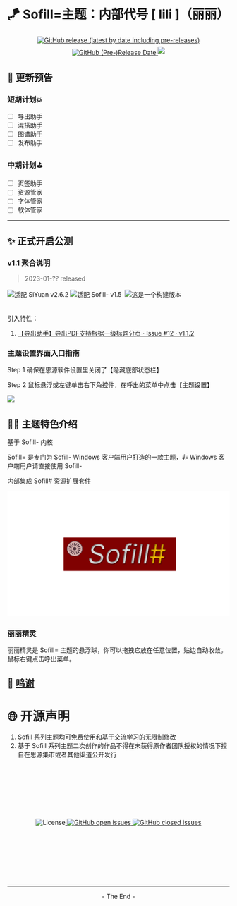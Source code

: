 # 🪁 Sofill=主题：内部代号 [ lili ]（丽丽）

<p align="center">
    <a href="https://github.com/Hi-Windom/lili/releases">
    <img alt="GitHub release (latest by date including pre-releases)" src="https://img.shields.io/github/v/release/Hi-Windom/lili?include_prereleases&logo=GitHub"  style="cursor:pointer;height: 31px;margin: 3px auto;">
    <img alt="GitHub (Pre-)Release Date" src="https://img.shields.io/github/release-date-pre/Hi-Windom/lili?logo=GitHub" style="cursor:pointer;height: 31px;margin: 3px auto;">
    </a>
    <a href="tencent://AddContact/?fromId=45&fromSubId=1&subcmd=all&uin=694357845&website=www.oicqzone.com"><img src="https://img.shields.io/badge/QQ-694357845-blue?logo=Tencent QQ" style="cursor:pointer;height: 31px;margin: 3px auto;"></a>
</p>

## 🔭 更新预告

### 短期计划💥

* [ ] 导出助手
* [ ] 混搭助手
* [ ] 图谱助手
* [ ] 发布助手

### 中期计划⛳

* [ ] 页签助手
* [ ] 资源管家
* [ ] 字体管家
* [ ] 软体管家

---

## ✨ 正式开启公测

### v1.1 聚合说明

> 2023-01-?? released

<p>
<img src="https://img.shields.io/badge/SiYuan-2.6.2-green" alt="适配 SiYuan v2.6.2" title="建议先更新思源版本" style="cursor:pointer;height: 38px;margin: 3px auto;"/>
<img src="https://img.shields.io/badge/winsay-1.5-green" alt="适配 Sofill- v1.5" title="建议先更新Sofill-版本" style="cursor:pointer;height: 38px;margin: 3px auto;"/>
<img src="https://img.shields.io/badge/-%E6%9E%84%E5%BB%BA-yellow" alt="这是一个构建版本" title="建议手动删除旧版本后再下载，而不是直接更新" style="cursor:pointer;height: 38px;margin: 3px;"/> <br>
<img src="https://img.shields.io/badge/Android-NO-red?logo=Android" title="" style="margin: 3px auto;"/>
<img src="https://img.shields.io/badge/Windows 11-PASS-green?logo=Windows 11" title="" style="margin: 3px auto;"/>
<img src="https://img.shields.io/badge/Docker-NO-red?logo=Docker" title="" style="margin: 3px auto;"/>
</p>

引入特性：

1. [【导出助手】导出PDF支持根据一级标题分页 · Issue #12 · v1.1.2](https://github.com/Hi-Windom/lili/issues/12)

### 主题设置界面入口指南

Step 1 确保在思源软件设置里关闭了【隐藏底部状态栏】

Step 2 鼠标悬浮或左键单击右下角控件，在呼出的菜单中点击【主题设置】

<img src="https://b3logfile.com/siyuan/1662398123089/assets/image-20221130191023-ml78khi.png"/>

## 🏳️‍🌈 主题特色介绍

基于 Sofill- 内核

Sofill= 是专门为 Sofill- Windows 客户端用户打造的一款主题，非 Windows 客户端用户请直接使用 Sofill-

内部集成 Sofill# 资源扩展套件

![gites](eHiWindom/gites/preview.png) 

### 丽丽精灵

丽丽精灵是 Sofill= 主题的悬浮球，你可以拖拽它放在任意位置，贴边自动收敛。鼠标右键点击呼出菜单。

## 🎈 [鸣谢](https://github.com/Hi-Windom/Sofill/blob/main/P%26L.md)

# 🌐 开源声明

1. Sofill 系列主题均可免费使用和基于交流学习的无限制修改
2. 基于 Sofill 系列主题二次创作的作品不得在未获得原作者团队授权的情况下擅自在思源集市或者其他渠道公开发行

<p align="center" style="margin: 131px auto;">
    <img src="https://img.shields.io/github/license/Hi-Windom/lili?logo=GitHub" alt="License" style="cursor:pointer;height: 31px;margin: 5px auto;"><a href="https://github.com/Hi-Windom/lili/issues?q=is%3Aopen+is%3Aissue">
    <img alt="GitHub open issues" src="https://img.shields.io/github/issues-raw/Hi-Windom/lili?logo=GitHub" style="cursor:pointer;height: 31px;margin: 5px auto;"/>
    </a><a href="https://github.com/Hi-Windom/lili/issues?q=is%3Aissue+is%3Aclosed">
    <img alt="GitHub closed issues" src="https://img.shields.io/github/issues-closed-raw/Hi-Windom/lili?logo=GitHub" style="cursor:pointer;height: 31px;margin: 5px auto;">
    </a>
</p>

---

<p style="text-align:center">- The End -</p>
